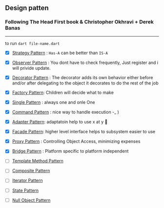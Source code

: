 ## Design patten

### Following The Head First book & Christopher Okhravi + Derek Banas

---

to run `dart file-name.dart`

- [x] [Strategy Pattern](strategy_patterns.dart) : `Has-A` can be better than `IS-A`

- [x] [Observer Pattern](observer_pattern.dart) : You dont have to check frequently, Just register and i will privide update.

- [x] [Decorator Pattern](decorator_pattern.dart) : The decorator adds its own behavior either before and/or after delegating to the object it
      decorates to do the rest of the job

- [x] [Factory Pattern](factoryMethod_pattern.dart): Children will decide what to make

- [x] [Single Pattern](singleton_pattern.dart) : always one and onle One
- [x] [Command Pattern](command_pattern.dart) : nice way to handle execution -\_ )
- [x] [Adapter Pattern](adapter_pattern.dart): adaptatoin help to use x at y 🤣
- [x] [Facade Pattern](facade_pattern.dart.dart): higher level interface helps to subsystem easier to use
- [x] [Proxy Pattern](proxy_pattern.dart) : Controlling Object Access, minimizing expenses

- [x] [Bridge Pattern](bridge_pattern.dart) : Platform specific to platform independent

- [ ] [Template Method Pattern](w)

- [ ] [Composite Pattern]()

- [ ] [Iterator Pattern]()

- [ ] [State Pattern]()

- [ ] [Null Object Pattern]()
